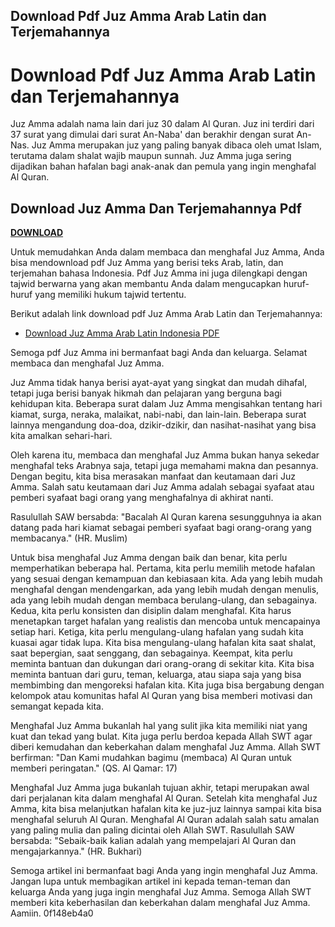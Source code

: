 ## Download Pdf Juz Amma Arab Latin dan Terjemahannya

  
# Download Pdf Juz Amma Arab Latin dan Terjemahannya
 
Juz Amma adalah nama lain dari juz 30 dalam Al Quran. Juz ini terdiri dari 37 surat yang dimulai dari surat An-Naba' dan berakhir dengan surat An-Nas. Juz Amma merupakan juz yang paling banyak dibaca oleh umat Islam, terutama dalam shalat wajib maupun sunnah. Juz Amma juga sering dijadikan bahan hafalan bagi anak-anak dan pemula yang ingin menghafal Al Quran.
 
## Download Juz Amma Dan Terjemahannya Pdf


[**DOWNLOAD**](https://www.google.com/url?q=https%3A%2F%2Furloso.com%2F2tKdQg&sa=D&sntz=1&usg=AOvVaw28XCqWS4ScKQtKwuixtByf)

 
Untuk memudahkan Anda dalam membaca dan menghafal Juz Amma, Anda bisa mendownload pdf Juz Amma yang berisi teks Arab, latin, dan terjemahan bahasa Indonesia. Pdf Juz Amma ini juga dilengkapi dengan tajwid berwarna yang akan membantu Anda dalam mengucapkan huruf-huruf yang memiliki hukum tajwid tertentu.
 
Berikut adalah link download pdf Juz Amma Arab Latin dan Terjemahannya:
 
- [Download Juz Amma Arab Latin Indonesia PDF](https://islamiques.net/download-pdf-juz-amma/)

Semoga pdf Juz Amma ini bermanfaat bagi Anda dan keluarga. Selamat membaca dan menghafal Juz Amma.

Juz Amma tidak hanya berisi ayat-ayat yang singkat dan mudah dihafal, tetapi juga berisi banyak hikmah dan pelajaran yang berguna bagi kehidupan kita. Beberapa surat dalam Juz Amma mengisahkan tentang hari kiamat, surga, neraka, malaikat, nabi-nabi, dan lain-lain. Beberapa surat lainnya mengandung doa-doa, dzikir-dzikir, dan nasihat-nasihat yang bisa kita amalkan sehari-hari.
 
Oleh karena itu, membaca dan menghafal Juz Amma bukan hanya sekedar menghafal teks Arabnya saja, tetapi juga memahami makna dan pesannya. Dengan begitu, kita bisa merasakan manfaat dan keutamaan dari Juz Amma. Salah satu keutamaan dari Juz Amma adalah sebagai syafaat atau pemberi syafaat bagi orang yang menghafalnya di akhirat nanti.
 
Rasulullah SAW bersabda: "Bacalah Al Quran karena sesungguhnya ia akan datang pada hari kiamat sebagai pemberi syafaat bagi orang-orang yang membacanya." (HR. Muslim)

Untuk bisa menghafal Juz Amma dengan baik dan benar, kita perlu memperhatikan beberapa hal. Pertama, kita perlu memilih metode hafalan yang sesuai dengan kemampuan dan kebiasaan kita. Ada yang lebih mudah menghafal dengan mendengarkan, ada yang lebih mudah dengan menulis, ada yang lebih mudah dengan membaca berulang-ulang, dan sebagainya. Kedua, kita perlu konsisten dan disiplin dalam menghafal. Kita harus menetapkan target hafalan yang realistis dan mencoba untuk mencapainya setiap hari. Ketiga, kita perlu mengulang-ulang hafalan yang sudah kita kuasai agar tidak lupa. Kita bisa mengulang-ulang hafalan kita saat shalat, saat bepergian, saat senggang, dan sebagainya. Keempat, kita perlu meminta bantuan dan dukungan dari orang-orang di sekitar kita. Kita bisa meminta bantuan dari guru, teman, keluarga, atau siapa saja yang bisa membimbing dan mengoreksi hafalan kita. Kita juga bisa bergabung dengan kelompok atau komunitas hafal Al Quran yang bisa memberi motivasi dan semangat kepada kita.

Menghafal Juz Amma bukanlah hal yang sulit jika kita memiliki niat yang kuat dan tekad yang bulat. Kita juga perlu berdoa kepada Allah SWT agar diberi kemudahan dan keberkahan dalam menghafal Juz Amma. Allah SWT berfirman: "Dan Kami mudahkan bagimu (membaca) Al Quran untuk memberi peringatan." (QS. Al Qamar: 17)
 
Menghafal Juz Amma juga bukanlah tujuan akhir, tetapi merupakan awal dari perjalanan kita dalam menghafal Al Quran. Setelah kita menghafal Juz Amma, kita bisa melanjutkan hafalan kita ke juz-juz lainnya sampai kita bisa menghafal seluruh Al Quran. Menghafal Al Quran adalah salah satu amalan yang paling mulia dan paling dicintai oleh Allah SWT. Rasulullah SAW bersabda: "Sebaik-baik kalian adalah yang mempelajari Al Quran dan mengajarkannya." (HR. Bukhari)
 
Semoga artikel ini bermanfaat bagi Anda yang ingin menghafal Juz Amma. Jangan lupa untuk membagikan artikel ini kepada teman-teman dan keluarga Anda yang juga ingin menghafal Juz Amma. Semoga Allah SWT memberi kita keberhasilan dan keberkahan dalam menghafal Juz Amma. Aamiin.
 0f148eb4a0

